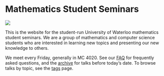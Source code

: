 # Mathematics Student Seminars

![](/seminar/seminar.png)

This is the website for the student-run University of Waterloo mathematics
student seminars. We are a group of mathematics and computer science students
who are interested in learning new topics and presenting our new knowledge to
others.

We meet every Friday, generally in MC 4020. See our [FAQ](/seminar/faq) for
frequently asked questions, and the [archive](/seminar/archive) for talks
before today’s date. To browse talks by topic, see the [tags](/seminar/tags)
page.
